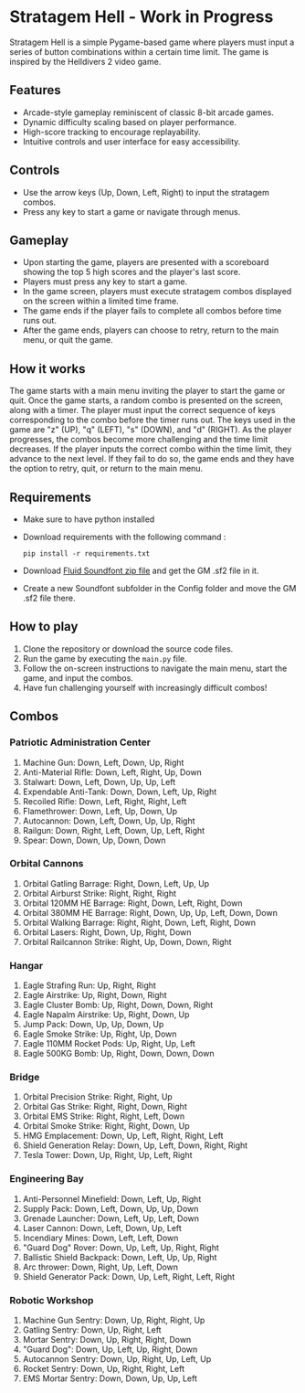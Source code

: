 # Stratagem Hell - Work in Progress

Stratagem Hell is a simple Pygame-based game where players must input a series of button combinations within a certain time limit. The game is inspired by the Helldivers 2 video game.

## Features

- Arcade-style gameplay reminiscent of classic 8-bit arcade games.
- Dynamic difficulty scaling based on player performance.
- High-score tracking to encourage replayability.
- Intuitive controls and user interface for easy accessibility.

## Controls

- Use the arrow keys (Up, Down, Left, Right) to input the stratagem combos.
- Press any key to start a game or navigate through menus.

## Gameplay

- Upon starting the game, players are presented with a scoreboard showing the top 5 high scores and the player's last score.
- Players must press any key to start a game.
- In the game screen, players must execute stratagem combos displayed on the screen within a limited time frame.
- The game ends if the player fails to complete all combos before time runs out.
- After the game ends, players can choose to retry, return to the main menu, or quit the game.

## How it works

The game starts with a main menu inviting the player to start the game or quit. Once the game starts, a random combo is presented on the screen, along with a timer. The player must input the correct sequence of keys corresponding to the combo before the timer runs out. The keys used in the game are "z" (UP), "q" (LEFT), "s" (DOWN), and "d" (RIGHT). As the player progresses, the combos become more challenging and the time limit decreases. If the player inputs the correct combo within the time limit, they advance to the next level. If they fail to do so, the game ends and they have the option to retry, quit, or return to the main menu.

## Requirements

- Make sure to have python installed
- Download requirements with the following command :

  ```shell
  pip install -r requirements.txt
  ```
- Download [Fluid Soundfont zip file](http://ftp.fr.debian.org/debian/pool/main/f/fluid-soundfont/) and get the GM .sf2 file in it.
- Create a new Soundfont subfolder in the Config folder and move the GM .sf2 file there.

## How to play

1. Clone the repository or download the source code files.
2. Run the game by executing the `main.py` file.
3. Follow the on-screen instructions to navigate the main menu, start the game, and input the combos.
4. Have fun challenging yourself with increasingly difficult combos!

## Combos

### Patriotic Administration Center

1. Machine Gun: Down, Left, Down, Up, Right
2. Anti-Material Rifle: Down, Left, Right, Up, Down
3. Stalwart: Down, Left, Down, Up, Up, Left
4. Expendable Anti-Tank: Down, Down, Left, Up, Right
5. Recoiled Rifle: Down, Left, Right, Right, Left
6. Flamethrower: Down, Left, Up, Down, Up
7. Autocannon: Down, Left, Down, Up, Up, Right
8. Railgun: Down, Right, Left, Down, Up, Left, Right
9. Spear: Down, Down, Up, Down, Down

### Orbital Cannons

1. Orbital Gatling Barrage: Right, Down, Left, Up, Up
2. Orbital Airburst Strike: Right, Right, Right
3. Orbital 120MM HE Barrage: Right, Down, Left, Right, Down
4. Orbital 380MM HE Barrage: Right, Down, Up, Up, Left, Down, Down
5. Orbital Walking Barrage: Right, Right, Down, Left, Right, Down
6. Orbital Lasers: Right, Down, Up, Right, Down
7. Orbital Railcannon Strike: Right, Up, Down, Down, Right

### Hangar

1. Eagle Strafing Run: Up, Right, Right
2. Eagle Airstrike: Up, Right, Down, Right
3. Eagle Cluster Bomb: Up, Right, Down, Down, Right
4. Eagle Napalm Airstrike: Up, Right, Down, Up
5. Jump Pack: Down, Up, Up, Down, Up
6. Eagle Smoke Strike: Up, Right, Up, Down
7. Eagle 110MM Rocket Pods: Up, Right, Up, Left
8. Eagle 500KG Bomb: Up, Right, Down, Down, Down

### Bridge

1. Orbital Precision Strike: Right, Right, Up
2. Orbital Gas Strike: Right, Right, Down, Right
3. Orbital EMS Strike: Right, Right, Left, Down
4. Orbital Smoke Strike: Right, Right, Down, Up
5. HMG Emplacement: Down, Up, Left, Right, Right, Left
6. Shield Generation Relay: Down, Up, Left, Down, Right, Right
7. Tesla Tower: Down, Up, Right, Up, Left, Right

### Engineering Bay

1. Anti-Personnel Minefield: Down, Left, Up, Right
2. Supply Pack: Down, Left, Down, Up, Up, Down
3. Grenade Launcher: Down, Left, Up, Left, Down
4. Laser Cannon: Down, Left, Down, Up, Left
5. Incendiary Mines: Down, Left, Left, Down
6. "Guard Dog" Rover: Down, Up, Left, Up, Right, Right
7. Ballistic Shield Backpack: Down, Left, Up, Up, Right
8. Arc thrower: Down, Right, Up, Left, Down
9. Shield Generator Pack: Down, Up, Left, Right, Left, Right

### Robotic Workshop

1. Machine Gun Sentry: Down, Up, Right, Right, Up
2. Gatling Sentry: Down, Up, Right, Left
3. Mortar Sentry: Down, Up, Right, Right, Down
4. "Guard Dog": Down, Up, Left, Up, Right, Down
5. Autocannon Sentry: Down, Up, Right, Up, Left, Up
6. Rocket Sentry: Down, Up, Right, Right, Left
7. EMS Mortar Sentry: Down, Down, Up, Up, Left
